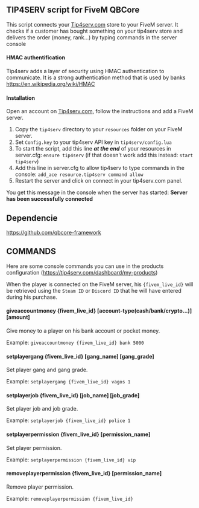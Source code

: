## TIP4SERV script for FiveM QBCore

This script connects your [Tip4serv.com](https://tip4serv.com/) store to your FiveM server.
It checks if a customer has bought something on your tip4serv store and delivers the order (money, rank...) by typing commands in the server console

#### HMAC authentification

Tip4serv adds a layer of security using HMAC authentication to communicate. It is a strong authentication method that is used by banks https://en.wikipedia.org/wiki/HMAC

#### Installation

Open an account on [Tip4serv.com](https://tip4serv.com/), follow the instructions and add a FiveM server.

1) Copy the `tip4serv` directory to your `resources` folder on your FiveM server.
2) Set `Config.key` to your tip4serv API key in `tip4serv/config.lua`
3) To start the script, add this line ***at the end*** of your resources in server.cfg: `ensure tip4serv` (if that doesn't work add this instead: `start tip4serv`)
4) Add this line in server.cfg to allow tip4serv to type commands in the console: `add_ace resource.tip4serv command allow`
5) Restart the server and click on connect in your tip4serv.com panel.

You get this message in the console when the server has started: **Server has been successfully connected**

## Dependencie

https://github.com/qbcore-framework

## COMMANDS

Here are some console commands you can use in the products configuration (https://tip4serv.com/dashboard/my-products)

When the player is connected on the FiveM server, his `{fivem_live_id}` will be retrieved using the `Steam ID` or `Discord ID` that he will have entered during his purchase.

#### giveaccountmoney {fivem_live_id} [account-type(cash/bank/crypto...)] [amount]
Give money to a player on his bank account or pocket money.

Example: `giveaccountmoney {fivem_live_id} bank 5000`

#### setplayergang {fivem_live_id} [gang_name] [gang_grade]
Set player gang and gang grade.

Example: `setplayergang {fivem_live_id} vagos 1`

#### setplayerjob {fivem_live_id} [job_name] [job_grade]
Set player job and job grade.

Example: `setplayerjob {fivem_live_id} police 1`

#### setplayerpermission {fivem_live_id} [permission_name]
Set player permission.

Example: `setplayerpermission {fivem_live_id} vip`

#### removeplayerpermission {fivem_live_id} [permission_name]
Remove player permission.

Example: `removeplayerpermission {fivem_live_id}`
